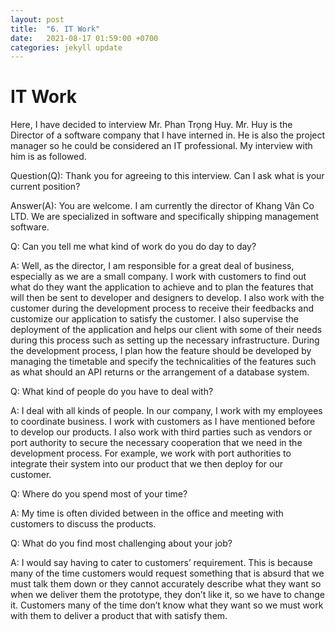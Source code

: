 ```yaml
---
layout: post
title:  "6. IT Work"
date:   2021-08-17 01:59:00 +0700
categories: jekyll update
---
```

# IT Work
Here, I have decided to interview Mr. Phan Trọng Huy. Mr. Huy is the Director of a software company that I have interned in. He is also the project manager so he could be considered an IT professional. My interview with him is as followed.

Question(Q): Thank you for agreeing to this interview. Can I ask what is your current position?

Answer(A): You are welcome. I am currently the director of Khang Vân Co LTD. We are specialized in software and specifically shipping management software. 

Q: Can you tell me what kind of work do you do day to day?

A: Well, as the director, I am responsible for a great deal of business, especially as we are a small company. I work with customers to find out what do they want the application to achieve and to plan the features that will then be sent to developer and designers to develop. I also work with the customer during the development process to receive their feedbacks and customize our application to satisfy the customer. I also supervise the deployment of the application and helps our client with some of their needs during this process such as setting up the necessary infrastructure. During the development process, I plan how the feature should be developed by managing the timetable and specify the technicalities of the features such as what should an API returns or the arrangement of a database system. 


Q: What kind of people do you have to deal with? 

A: I deal with all kinds of people. In our company, I work with my employees to coordinate business. I work with customers as I have mentioned before to develop our products. I also work with third parties such as vendors or port authority to secure the necessary cooperation that we need in the development process. For example, we work with port authorities to integrate their system into our product that we then deploy for our customer.


Q: Where do you spend most of your time?

A: My time is often divided between in the office and meeting with customers to discuss the products. 


Q: What do you find most challenging about your job?

A: I would say having to cater to customers’ requirement. This is because many of the time customers would request something that is absurd that we must talk them down or they cannot accurately describe what they want so when we deliver them the prototype, they don’t like it, so we have to change it. Customers many of the time don’t know what they want so we must work with them to deliver a product that with satisfy them.
